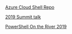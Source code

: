 [Azure Cloud Shell Repo][AzureCloudShellRepo]

[2019 Summit talk](../../PowerShell-DevOps-Summit-2019/)

[PowerShell On the River 2019](../../PS-River-AZ-CloudShell/)

[AzureCloudShellRepo]: https://github.com/themichaelbender/azure-cloud-shell